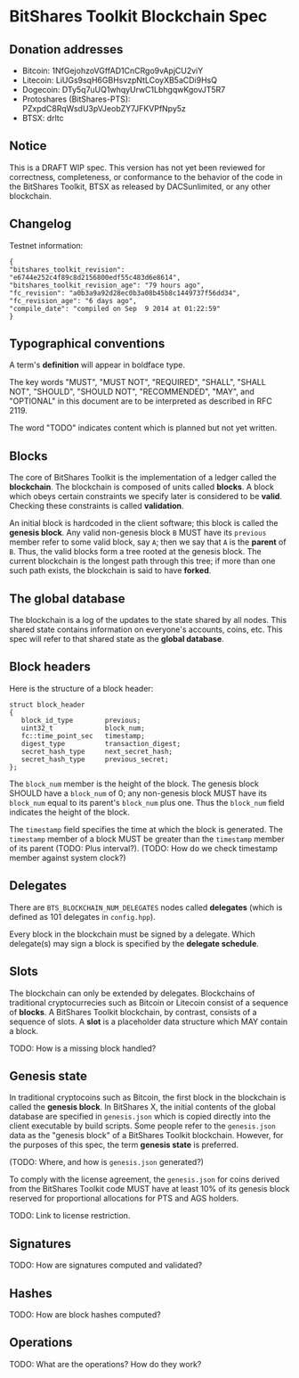
BitShares Toolkit Blockchain Spec
=================================

Donation addresses
------------------

- Bitcoin: 1NfGejohzoVGffAD1CnCRgo9vApjCU2viY
- Litecoin: LiUGs9sqH6GBHsvzpNtLCoyXB5aCDi9HsQ
- Dogecoin: DTy5q7uUQ1whqyUrwC1LbhgqwKgovJT5R7
- Protoshares (BitShares-PTS): PZxpdC8RqWsdU3pVJeobZY7JFKVPfNpy5z
- BTSX: drltc

Notice
------

This is a DRAFT WIP spec.  This version has not yet been reviewed for correctness, completeness, or conformance to the behavior
of the code in the BitShares Toolkit, BTSX as released by DACSunlimited, or any other blockchain.

Changelog
---------

Testnet information:

    {
    "bitshares_toolkit_revision": "e6744e252c4f89c8d2156800edf55c483d6e8614",
    "bitshares_toolkit_revision_age": "79 hours ago",
    "fc_revision": "a0b3a9a92d28ec0b3a08b45b8c1449737f56dd34",
    "fc_revision_age": "6 days ago",
    "compile_date": "compiled on Sep  9 2014 at 01:22:59"
    }

Typographical conventions
-------------------------

A term's **definition** will appear in boldface type.

The key words "MUST", "MUST NOT", "REQUIRED", "SHALL", "SHALL
NOT", "SHOULD", "SHOULD NOT", "RECOMMENDED",  "MAY", and
"OPTIONAL" in this document are to be interpreted as described in
RFC 2119.

The word "TODO" indicates content which is planned but not yet written.

Blocks
------

The core of BitShares Toolkit is the implementation of a ledger called the **blockchain**.  The blockchain is composed of units called **blocks**.
A block which obeys certain constraints we specify later is considered to be **valid**.  Checking these constraints is called **validation**.

An initial block is hardcoded in the client software; this block is called the **genesis block**.  Any valid non-genesis block `B` MUST
have its `previous` member refer to some valid block, say `A`; then we say that `A` is the **parent** of `B`.  Thus, the valid blocks
form a tree rooted at the genesis block.  The current blockchain is the longest path through this tree; if more than one such path
exists, the blockchain is said to have **forked**.

The global database
-------------------

The blockchain is a log of the updates to the state shared by all nodes.  This shared state contains information on
everyone's accounts, coins, etc.  This spec will refer to that shared state as the **global database**.

Block headers
-------------

Here is the structure of a block header:

    struct block_header
    {
       block_id_type        previous;
       uint32_t             block_num;
       fc::time_point_sec   timestamp;
       digest_type          transaction_digest;
       secret_hash_type     next_secret_hash;
       secret_hash_type     previous_secret;
    };

The `block_num` member is the height of the block.  The genesis block SHOULD have a `block_num` of 0; any non-genesis block MUST have its
`block_num` equal to its parent's `block_num` plus one.  Thus the `block_num` field indicates the height of the block.

The `timestamp` field specifies the time at which the block is generated.  The `timestamp` member of a block MUST be greater than the `timestamp`
member of its parent (TODO:  Plus interval?).  (TODO:  How do we check timestamp member against system clock?)

Delegates
---------

There are `BTS_BLOCKCHAIN_NUM_DELEGATES` nodes called **delegates** (which is defined as 101 delegates in `config.hpp`).

Every block in the blockchain must be signed by a delegate.  Which delegate(s) may sign a block is specified by the **delegate schedule**.

Slots
-----

The blockchain can only be extended by delegates.  Blockchains of traditional cryptocurrecies such as Bitcoin or Litecoin consist of a sequence of
**blocks**.  A BitShares Toolkit blockchain, by contrast, consists of a sequence of slots.  A **slot** is a placeholder data structure which MAY
contain a block.

TODO:  How is a missing block handled?

Genesis state
-------------

In traditional cryptocoins such as Bitcoin, the first block in the blockchain is called the **genesis block**.  In BitShares X, the initial contents
of the global database are specified in `genesis.json` which is copied directly into the client executable by build scripts.  Some people refer to
the `genesis.json` data as the "genesis block" of a BitShares Toolkit blockchain.  However, for the purposes of this spec, the term
**genesis state** is preferred.

(TODO:  Where, and how is `genesis.json` generated?)

To comply with the license agreement, the `genesis.json` for coins derived from the BitShares Toolkit code MUST have at least 10% of its genesis
block reserved for proportional allocations for PTS and AGS holders.

TODO:  Link to license restriction.

Signatures
----------

TODO:  How are signatures computed and validated?

Hashes
------

TODO:  How are block hashes computed?

Operations
----------

TODO:  What are the operations?  How do they work?

